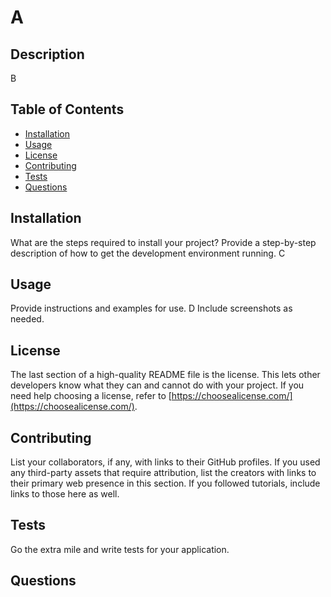 # A

## Description
B

## Table of Contents
- [Installation](#installation)
- [Usage](#usage)
- [License](#license)
- [Contributing](#contributing)
- [Tests](#tests)
- [Questions](#questions)

## Installation
What are the steps required to install your project? Provide a step-by-step description of how to get the development environment running.
C

## Usage
Provide instructions and examples for use. 
D
Include screenshots as needed.

## License
The last section of a high-quality README file is the license. This lets other developers know what they can and cannot do with your project. If you need help choosing a license, refer to [https://choosealicense.com/](https://choosealicense.com/).

## Contributing
List your collaborators, if any, with links to their GitHub profiles.
If you used any third-party assets that require attribution, list the creators with links to their primary web presence in this section.
If you followed tutorials, include links to those here as well.

## Tests
Go the extra mile and write tests for your application. 

## Questions
